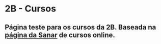 # 2B - Cursos

## Página teste para os cursos da 2B. Baseada na [página da Sanar](https://www.editora2b.com.br/curso-online) de cursos online.